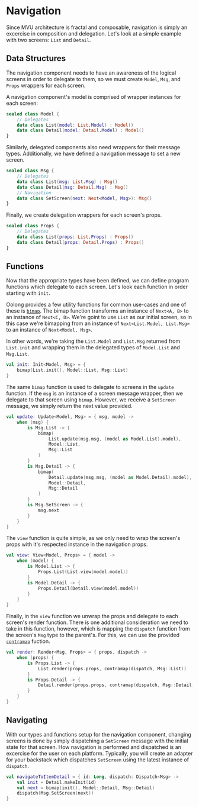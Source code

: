 # Navigation

Since MVU architecture is fractal and composable, navigation is simply an excercise in composition and delegation. Let's look at a simple example with two screens: `List` and `Detail`.

## Data Structures

The navigation component needs to have an awareness of the logical screens in order to delegate to them, so we must create `Model`, `Msg`, and `Props` wrappers for each screen.

A navigation component's model is comprised of wrapper instances for each screen:

```kotlin
sealed class Model {
    // Delegates
    data class List(model: List.Model) : Model()
    data class Detail(model: Detail.Model) : Model()
}
```

Similarly, delegated components also need wrappers for their message types. Additionally, we have defined a navigation message to set a new screen.

```kotlin
sealed class Msg {
    // Delegates
    data class List(msg: List.Msg) : Msg()
    data class Detail(msg: Detail.Msg) : Msg()
    // Navigation
    data class SetScreen(next: Next<Model, Msg>): Msg()
}
```

Finally, we create delegation wrappers for each screen's props.

```kotlin
sealed class Props {
    // Delegates
    data class List(props: List.Props) : Props()
    data class Detail(props: Detail.Props) : Props()
}
```

## Functions

Now that the appropriate types have been defined, we can define program functions which delegate to each screen. Let's look each function in order starting with `init`.

Oolong provides a few utility functions for common use-cases and one of these is [`bimap`](/oolong/oolong.next/bimap). The bimap function transforms an instance of `Next<A, B>` to an instance of `Next<C, D>`. We're goint to use `List` as our initial screen, so in this case we're bimapping from an instance of `Next<List.Model, List.Msg>` to an instance of `Next<Model, Msg>`.

In other words, we're taking the `List.Model` and `List.Msg` returned from `List.init` and wrapping them in the delegated types of `Model.List` and `Msg.List`.

```kotlin
val init: Init<Model, Msg> = {
    bimap(List.init(), Model::List, Msg::List)
}
```

The same `bimap` function is used to delegate to screens in the `update` function. If the `msg` is an instance of a screen message wrapper, then we delegate to that screen using `bimap`. However, we receive a `SetScreen` message, we simply return the next value provided.

```kotlin
val update: Update<Model, Msg> = { msg, model ->
    when (msg) {
        is Msg.List -> {
            bimap(
                List.update(msg.msg, (model as Model.List).model), 
                Model::List, 
                Msg::List
            )
        }
        is Msg.Detail -> {
            bimap(
                Detail.update(msg.msg, (model as Model.Detail).model), 
                Model::Detail, 
                Msg::Detail
            )
        }
        is Msg.SetScreen -> {
            msg.next
        }
    }
}
```

The `view` function is quite simple, as we only need to wrap the screen's props with it's respected instance in the navigation props.

```kotlin
val view: View<Model, Props> = { model ->
    when (model) {
        is Model.List -> {
            Props.List(List.view(model.model))
        }
        is Model.Detail -> {
            Props.Detail(Detail.view(model.model))
        }
    }
}
```

Finally, in the `view` function we unwrap the props and delegate to each screen's render function. There is one additional consideration we need to take in this function, however, which is mapping the `dispatch` function from the screen's `Msg` type to the parent's. For this, we can use the provided [`contramap`](/oolong/oolong.dispatch/contramap) fuction.

```kotlin
val render: Render<Msg, Props> = { props, dispatch ->
    when (props) {
        is Props.List -> {
            List.render(props.props, contramap(dispatch, Msg::List))
        }
        is Props.Detail -> {
            Detail.render(props.props, contramap(dispatch, Msg::Detail))
        }
    }
}
```

## Navigating

With our types and functions setup for the navigation component, changing screens is done by simply dispatching a `SetScreen` message with the initial state for that screen. How navigation is performed and dispatched is an excercise for the user on each platform. Typically, you will create an adapter for your backstack which dispatches `SetScreen` using the latest instance of `dispatch`.


```kotlin
val navigateToItemDetail = { id: Long, dispatch: Dispatch<Msg> ->
    val init = Detail.makeInit(id)
    val next = bimap(init(), Model::Detail, Msg::Detail)
    dispatch(Msg.SetScreen(next))
}
```
